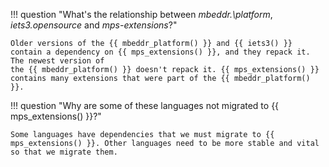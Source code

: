 !!! question "What's the relationship between *mbeddr.\platform*, *iets3.opensource* and *mps-extensions*?"

    Older versions of the {{ mbeddr_platform() }} and {{ iets3() }} contain a dependency on {{ mps_extensions() }}, and they repack it. The newest version of
    the {{ mbeddr_platform() }} doesn't repack it. {{ mps_extensions() }} contains many extensions that were part of the {{ mbeddr_platform() }}.

!!! question "Why are some of these languages not migrated to {{ mps_extensions() }}?"

    Some languages have dependencies that we must migrate to {{ mps_extensions() }}. Other languages need to be more stable and vital so that we migrate them.